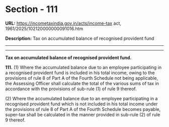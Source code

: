 # Section - 111

**URL:** https://incometaxindia.gov.in/acts/income-tax act, 1961/2025/102120000000091016.htm

**Description:** Tax on accumulated balance of recognised provident fund

---

****

**Tax on accumulated balance of recognised provident fund.**

**111.** (1) Where the accumulated balance due to an employee participating in a recognised provident fund is included in his total income, owing to the provisions of rule 8 of Part A of the Fourth Schedule not being applicable, the Assessing Officer shall calculate the total of the various sums of tax in accordance with the provisions of sub-rule (1) of rule 9 thereof.

(2) Where the accumulated balance due to an employee participating in a recognised provident fund which is not included in his total income under the provisions of rule 8 of Part A of the Fourth Schedule becomes payable, super-tax shall be calculated in the manner provided in sub-rule (2) of rule 9 thereof.